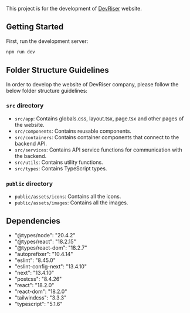 This project is for the development of [DevRiser](https://www.devriser.com/) website.

## Getting Started

First, run the development server:

```bash
npm run dev

```

## Folder Structure Guidelines

In order to develop the website of DevRiser company, please follow the below folder structure guidelines:

### `src` directory

- `src/app`: Contains globals.css, layout.tsx, page.tsx and other pages of the website.
- `src/components`: Contains reusable components.
- `src/containers`: Contains container components that connect to the backend API.
- `src/services`: Contains API service functions for communication with the backend.
- `src/utils`: Contains utility functions.
- `src/types`: Contains TypeScript types.

### `public` directory

- `public/assets/icons`: Contains all the icons.
- `public/assets/images`: Contains all the images.

## Dependencies

- "@types/node": "20.4.2"
- "@types/react": "18.2.15"
- "@types/react-dom": "18.2.7"
- "autoprefixer": "10.4.14"
- "eslint": "8.45.0"
- "eslint-config-next": "13.4.10"
- "next": "13.4.10"
- "postcss": "8.4.26"
- "react": "18.2.0"
- "react-dom": "18.2.0"
- "tailwindcss": "3.3.3"
- "typescript": "5.1.6"

